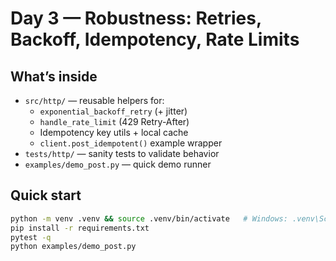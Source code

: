 # Day 3 — Robustness: Retries, Backoff, Idempotency, Rate Limits

## What’s inside
- `src/http/` — reusable helpers for:
  - `exponential_backoff_retry` (+ jitter)
  - `handle_rate_limit` (429 Retry-After)
  - Idempotency key utils + local cache
  - `client.post_idempotent()` example wrapper
- `tests/http/` — sanity tests to validate behavior
- `examples/demo_post.py` — quick demo runner

## Quick start
```bash
python -m venv .venv && source .venv/bin/activate   # Windows: .venv\Scripts\activate
pip install -r requirements.txt
pytest -q
python examples/demo_post.py

